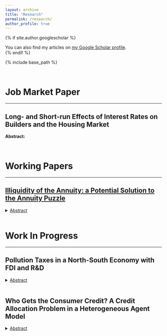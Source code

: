 ```yaml
---
layout: archive
title: "Research"
permalink: /research/
author_profile: true
---
```


{% if site.author.googlescholar %}
  <div class="wordwrap">You can also find my articles on <a href="{{site.author.googlescholar}}">my Google Scholar profile</a>.</div>
{% endif %}

{% include base_path %}

<head>
  <meta charset="UTF-8">
  <title>Katex</title>
  <link rel="stylesheet" href="https://cdn.jsdelivr.net/npm/katex@0.11.1/dist/katex.min.css" integrity="sha384-zB1R0rpPzHqg7Kpt0Aljp8JPLqbXI3bhnPWROx27a9N0Ll6ZP/+DiW/UqRcLbRjq" crossorigin="anonymous">
  <script defer src="https://cdn.jsdelivr.net/npm/katex@0.11.1/dist/katex.min.js" integrity="sha384-y23I5Q6l+B6vatafAwxRu/0oK/79VlbSz7Q9aiSZUvyWYIYsd+qj+o24G5ZU2zJz" crossorigin="anonymous"></script>
  <script defer src="https://cdn.jsdelivr.net/npm/katex@0.11.1/dist/contrib/auto-render.min.js" integrity="sha384-kWPLUVMOks5AQFrykwIup5lo0m3iMkkHrD0uJ4H5cjeGihAutqP0yW0J6dpFiVkI" crossorigin="anonymous" onload="renderMathInElement(document.body);"></script>
</head>



<br>

# Job Market Paper
***

## Long- and Short-run Effects of Interest Rates on Builders and the Housing Market

**Abstract:** 
 

<br>

# Working Papers
***

## [Illiquidity of the Annuity: a Potential Solution to the Annuity Puzzle](https://juilinchen.github.io/files/Draft_Annuity_Puzzle.pdf) 

<details>
    <summary><u>Abstract</u></summary>
    <p>Annuity puzzle refers to the inconsistency between theoretical results and empirical data on annuity demand. In this paper, we construct a monetary general equilibrium dynastic model with money and annuities. There are two dimensions of an asset: return and liquidity. The bequest motive is an important factor that lowers liquidity of annuity. When the liquidity of annuities is too low, it would generate a theoretical result in which the annuity accounts for almost zero percent in the retirement wealth. A higher inflation rate reduces the value of money, and a stronger bequest motive reduces the liquidity of the annuity. Consequently, a higher bequest motive and a lower inflation rate reduce the demand for the annuity, which generates the theoretical result being consistent with empirical data.
</p>
</details> <br> 


# Work In Progress
***

## Pollution Taxes in a North-South Economy with FDI and R&D

<details>
    <summary><u>Abstract</u></summary><p> 
    
</p>
</details> <br> 

## Who Gets the Consumer Credit? A Credit Allocation Problem in a Heterogeneous Agent Model

<details>
    <summary><u>Abstract</u></summary><p> 
    
</p>
</details> <br> 

